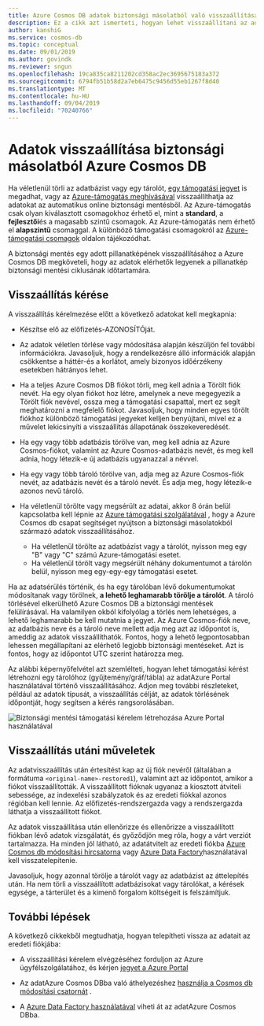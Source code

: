 ```yaml
---
title: Azure Cosmos DB adatok biztonsági másolatból való visszaállítása
description: Ez a cikk azt ismerteti, hogyan lehet visszaállítani az adatok biztonsági másolatból történő Azure Cosmos DB visszaállítását, az Azure-támogatással való kapcsolatfelvételhez pedig az adatok visszaállításához szükséges lépéseket.
author: kanshiG
ms.service: cosmos-db
ms.topic: conceptual
ms.date: 09/01/2019
ms.author: govindk
ms.reviewer: sngun
ms.openlocfilehash: 19ca835ca8211202cd358ac2ec3695675183a372
ms.sourcegitcommit: 6794fb51b58d2a7eb6475c9456d55eb1267f8d40
ms.translationtype: MT
ms.contentlocale: hu-HU
ms.lasthandoff: 09/04/2019
ms.locfileid: "70240766"
---
```

# <a name="restore-data-from-a-backup-in-azure-cosmos-db"></a>Adatok visszaállítása biztonsági másolatból Azure Cosmos DB 

Ha véletlenül törli az adatbázist vagy egy tárolót, [egy támogatási jegyet]( https://portal.azure.com/?#blade/Microsoft_Azure_Support/HelpAndSupportBlade) is megadhat, vagy az [Azure-támogatás meghívásával]( https://azure.microsoft.com/support/options/) visszaállíthatja az adatokat az automatikus online biztonsági mentésből. Az Azure-támogatás csak olyan kiválasztott csomagokhoz érhető el, mint a **standard**, a **fejlesztői**és a magasabb szintű csomagok. Az Azure-támogatás nem érhető el **alapszintű** csomaggal. A különböző támogatási csomagokról az [Azure-támogatási csomagok](https://azure.microsoft.com/support/plans/) oldalon tájékozódhat. 

A biztonsági mentés egy adott pillanatképének visszaállításához a Azure Cosmos DB megköveteli, hogy az adatok elérhetők legyenek a pillanatkép biztonsági mentési ciklusának időtartamára.

## <a name="request-a-restore"></a>Visszaállítás kérése

A visszaállítás kérelmezése előtt a következő adatokat kell megkapnia:

* Készítse elő az előfizetés-AZONOSÍTÓját.

* Az adatok véletlen törlése vagy módosítása alapján készüljön fel további információkra. Javasoljuk, hogy a rendelkezésre álló információk alapján csökkentse a háttér-és a korlátot, amely bizonyos időérzékeny esetekben hátrányos lehet.

* Ha a teljes Azure Cosmos DB fiókot törli, meg kell adnia a Törölt fiók nevét. Ha egy olyan fiókot hoz létre, amelynek a neve megegyezik a Törölt fiók nevével, ossza meg a támogatási csapattal, mert ez segít meghatározni a megfelelő fiókot. Javasoljuk, hogy minden egyes törölt fiókhoz különböző támogatási jegyeket kelljen benyújtani, mivel ez a művelet lekicsinyíti a visszaállítás állapotának összekeveredését.

* Ha egy vagy több adatbázis törölve van, meg kell adnia az Azure Cosmos-fiókot, valamint az Azure Cosmos-adatbázis nevét, és meg kell adnia, hogy létezik-e új adatbázis ugyanazzal a névvel.

* Ha egy vagy több tároló törölve van, adja meg az Azure Cosmos-fiók nevét, az adatbázis nevét és a tároló nevét. És adja meg, hogy létezik-e azonos nevű tároló.

* Ha véletlenül törölte vagy megsérült az adatai, akkor 8 órán belül kapcsolatba kell lépnie az [Azure támogatási szolgálatával](https://azure.microsoft.com/support/options/) , hogy a Azure Cosmos db csapat segítséget nyújtson a biztonsági másolatokból származó adatok visszaállításához.
  
  * Ha véletlenül törölte az adatbázist vagy a tárolót, nyisson meg egy "B" vagy "C" számú Azure-támogatási esetet. 
  * Ha véletlenül törölt vagy megsérült néhány dokumentumot a tárolón belül, nyisson meg egy-egy-egy támogatási esetet. 

Ha az adatsérülés történik, és ha egy tárolóban lévő dokumentumokat módosítanak vagy törölnek, **a lehető leghamarabb törölje a tárolót**. A tároló törlésével elkerülhető Azure Cosmos DB a biztonsági mentések felülírásával. Ha valamilyen okból kifolyólag a törlés nem lehetséges, a lehető leghamarabb be kell mutatnia a jegyet. Az Azure Cosmos-fiók neve, az adatbázis neve és a tároló neve mellett adja meg azt az időpontot is, ameddig az adatok visszaállíthatók. Fontos, hogy a lehető legpontosabban lehessen megállapítani az elérhető legjobb biztonsági mentéseket. Azt is fontos, hogy az időpontot UTC szerint határozza meg. 

Az alábbi képernyőfelvétel azt szemlélteti, hogyan lehet támogatási kérést létrehozni egy tárolóhoz (gyűjtemény/gráf/tábla) az adatAzure Portal használatával történő visszaállításához. Adjon meg további részleteket, például az adatok típusát, a visszaállítás célját, az adatok törlésének időpontját, hogy segítsen a kérés rangsorolásában.

![Biztonsági mentési támogatási kérelem létrehozása Azure Portal használatával](./media/how-to-backup-and-restore/backup-support-request-portal.png)

## <a name="post-restore-actions"></a>Visszaállítás utáni műveletek

Az adatvisszaállítás után értesítést kap az új fiók nevéről (általában a formátuma `<original-name>-restored1`), valamint azt az időpontot, amikor a fiókot visszaállították. A visszaállított fióknak ugyanaz a kiosztott átviteli sebessége, az indexelési szabályzatok és az eredeti fiókkal azonos régióban kell lennie. Az előfizetés-rendszergazda vagy a rendszergazda láthatja a visszaállított fiókot.

Az adatok visszaállítása után ellenőrizze és ellenőrizze a visszaállított fiókban lévő adatok vizsgálatát, és győződjön meg róla, hogy a várt verziót tartalmazza. Ha minden jól látható, az adatátvitelt az eredeti fiókba [Azure Cosmos db módosítási hírcsatorna](change-feed.md) vagy [Azure Data Factory](../data-factory/connector-azure-cosmos-db.md)használatával kell visszatelepítenie.

Javasoljuk, hogy azonnal törölje a tárolót vagy az adatbázist az áttelepítés után. Ha nem törli a visszaállított adatbázisokat vagy tárolókat, a kérések egysége, a tárterület és a kimenő forgalom költségeit is felszámítjuk.

## <a name="next-steps"></a>További lépések

A következő cikkekből megtudhatja, hogyan telepítheti vissza az adatait az eredeti fiókjába:

* A visszaállítási kérelem elvégzéséhez forduljon az Azure ügyfélszolgálatához, és kérjen [jegyet a Azure Portal](https://portal.azure.com/?#blade/Microsoft_Azure_Support/HelpAndSupportBlade)
* Az adatAzure Cosmos DBba való áthelyezéshez [használja a Cosmos db módosítási csatornát](change-feed.md) .

* A [Azure Data Factory használatával](../data-factory/connector-azure-cosmos-db.md) viheti át az adatAzure Cosmos DBba.
